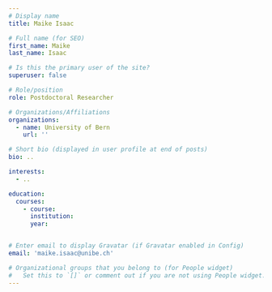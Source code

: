 ```yaml
---
# Display name
title: Maike Isaac

# Full name (for SEO)
first_name: Maike
last_name: Isaac

# Is this the primary user of the site?
superuser: false

# Role/position
role: Postdoctoral Researcher

# Organizations/Affiliations
organizations:
  - name: University of Bern
    url: ''

# Short bio (displayed in user profile at end of posts)
bio: ..

interests:
  - ..

education:
  courses:
    - course: 
      institution: 
      year: 


# Enter email to display Gravatar (if Gravatar enabled in Config)
email: 'maike.isaac@unibe.ch'

# Organizational groups that you belong to (for People widget)
#   Set this to `[]` or comment out if you are not using People widget.
---
```


